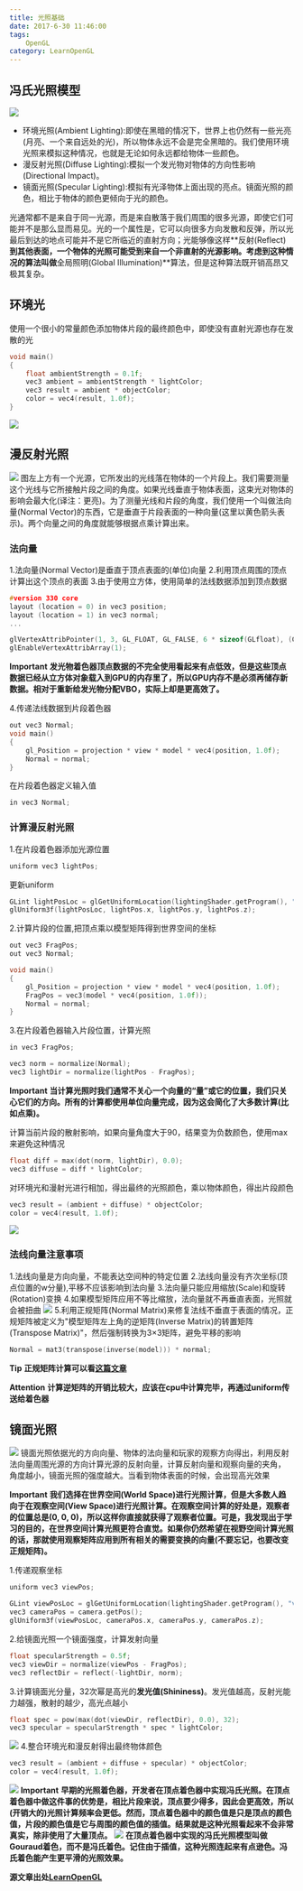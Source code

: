 ```yaml
---
title: 光照基础
date: 2017-6-30 11:46:00
tags: 
    OpenGL
category: LearnOpenGL
---
```


## 冯氏光照模型
![](basic_lighting_phong.png)
* 环境光照(Ambient Lighting):即使在黑暗的情况下，世界上也仍然有一些光亮(月亮、一个来自远处的光)，所以物体永远不会是完全黑暗的。我们使用环境光照来模拟这种情况，也就是无论如何永远都给物体一些颜色。
* 漫反射光照(Diffuse Lighting):模拟一个发光物对物体的方向性影响(Directional Impact)。
* 镜面光照(Specular Lighting):模拟有光泽物体上面出现的亮点。镜面光照的颜色，相比于物体的颜色更倾向于光的颜色。

光通常都不是来自于同一光源，而是来自散落于我们周围的很多光源，即使它们可能并不是那么显而易见。光的一个属性是，它可以向很多方向发散和反弹，所以光最后到达的地点可能并不是它所临近的直射方向；光能够像这样**反射(Reflect)**到其他表面，一个物体的光照可能受到来自一个非直射的光源影响。考虑到这种情况的算法叫做**全局照明(Global Illumination)**算法，但是这种算法既开销高昂又极其复杂。
## 环境光
使用一个很小的常量颜色添加物体片段的最终颜色中，即使没有直射光源也存在发散的光
```c++
void main()
{
    float ambientStrength = 0.1f;
    vec3 ambient = ambientStrength * lightColor;
    vec3 result = ambient * objectColor;
    color = vec4(result, 1.0f);
}
```
![](ambient.png)
## 漫反射光照
![](diffuse_light.png)
图左上方有一个光源，它所发出的光线落在物体的一个片段上。我们需要测量这个光线与它所接触片段之间的角度。如果光线垂直于物体表面，这束光对物体的影响会最大化(译注：更亮)。为了测量光线和片段的角度，我们使用一个叫做法向量(Normal Vector)的东西，它是垂直于片段表面的一种向量(这里以黄色箭头表示)。两个向量之间的角度就能够根据点乘计算出来。

### 法向量
1.法向量(Normal Vector)是垂直于顶点表面的(单位)向量
2.利用顶点周围的顶点计算出这个顶点的表面
3.由于使用立方体，使用简单的法线数据添加到顶点数据
```c++
#version 330 core
layout (location = 0) in vec3 position;
layout (location = 1) in vec3 normal;
...
```
```c++
glVertexAttribPointer(1, 3, GL_FLOAT, GL_FALSE, 6 * sizeof(GLfloat), (GLvoid * )(3 * sizeof(float)));
glEnableVertexAttribArray(1);
```
**Important**
**发光物着色器顶点数据的不完全使用看起来有点低效，但是这些顶点数据已经从立方体对象载入到GPU的内存里了，所以GPU内存不是必须再储存新数据。相对于重新给发光物分配VBO，实际上却是更高效了。**

4.传递法线数据到片段着色器
```c++
out vec3 Normal;
void main()
{
    gl_Position = projection * view * model * vec4(position, 1.0f);
    Normal = normal;
}
```
在片段着色器定义输入值
```c++
in vec3 Normal;
```
### 计算漫反射光照
1.在片段着色器添加光源位置
```c++
uniform vec3 lightPos;
```
更新uniform
```c++
GLint lightPosLoc = glGetUniformLocation(lightingShader.getProgram(), "lightPos");
glUniform3f(lightPosLoc, lightPos.x, lightPos.y, lightPos.z);
```
2.计算片段的位置,把顶点乘以模型矩阵得到世界空间的坐标
```c++
out vec3 FragPos;
out vec3 Normal;

void main()
{
    gl_Position = projection * view * model * vec4(position, 1.0f);
    FragPos = vec3(model * vec4(position, 1.0f));
    Normal = normal;
}
```
3.在片段着色器输入片段位置，计算光照
```c++
in vec3 FragPos;
```
```c++
vec3 norm = normalize(Normal);
vec3 lightDir = normalize(lightPos - FragPos);
```
**Important**
**当计算光照时我们通常不关心一个向量的“量”或它的位置，我们只关心它们的方向。所有的计算都使用单位向量完成，因为这会简化了大多数计算(比如点乘)。**

计算当前片段的散射影响，如果向量角度大于90，结果变为负数颜色，使用max来避免这种情况
```c++
float diff = max(dot(norm, lightDir), 0.0);
vec3 diffuse = diff * lightColor;
```
对环境光和漫射光进行相加，得出最终的光照颜色，乘以物体颜色，得出片段颜色
```c++
vec3 result = (ambient + diffuse) * objectColor;
color = vec4(result, 1.0f);
```
![](diffuse.png)

### 法线向量注意事项
1.法线向量是方向向量，不能表达空间种的特定位置
2.法线向量没有齐次坐标(顶点位置的w分量),平移不应该影响到法向量
3.法向量只能应用缩放(Scale)和旋转(Rotation)变换
4.如果模型矩阵应用不等比缩放，法向量就不再垂直表面，光照就会被扭曲
![](basic_lighting_normal_transformation.png)
5.利用正规矩阵(Normal Matrix)来修复法线不垂直于表面的情况，正规矩阵被定义为"模型矩阵左上角的逆矩阵(Inverse Matrix)的转置矩阵(Transpose Matrix)"，然后强制转换为3×3矩阵，避免平移的影响
```c++
Normal = mat3(transpose(inverse(model))) * normal;
```
**Tip**
**正规矩阵计算可以看[这篇文章](http://www.lighthouse3d.com/tutorials/glsl-12-tutorial/the-normal-matrix/)**

**Attention**
**计算逆矩阵的开销比较大，应该在cpu中计算完毕，再通过uniform传送给着色器**

## 镜面光照
![](basic_lighting_specular_theory.png)
镜面光照依据光的方向向量、物体的法向量和玩家的观察方向得出，利用反射法向量周围光源的方向计算光源的反射向量，计算反射向量和观察向量的夹角，
角度越小，镜面光照的强度越大。当看到物体表面的时候，会出现高光效果

**Important**
**我们选择在世界空间(World Space)进行光照计算，但是大多数人趋向于在观察空间(View Space)进行光照计算。在观察空间计算的好处是，观察者的位置总是(0, 0, 0)，所以这样你直接就获得了观察者位置。可是，我发现出于学习的目的，在世界空间计算光照更符合直觉。如果你仍然希望在视野空间计算光照的话，那就使用观察矩阵应用到所有相关的需要变换的向量(不要忘记，也要改变正规矩阵)。**

1.传递观察坐标
```c++
uniform vec3 viewPos;

GLint viewPosLoc = glGetUniformLocation(lightingShader.getProgram(), "viewPos");
vec3 cameraPos = camera.getPos();
glUniform3f(viewPosLoc, cameraPos.x, cameraPos.y, cameraPos.z);
```
2.给镜面光照一个镜面强度，计算发射向量
```c++
float specularStrength = 0.5f;
vec3 viewDir = normalize(viewPos - FragPos);
vec3 reflectDir = reflect(-lightDir, norm);
```
3.计算镜面光分量，32次幂是高光的**发光值(Shininess)**。发光值越高，反射光能力越强，散射的越少，高光点越小
```c++
float spec = pow(max(dot(viewDir, reflectDir), 0.0), 32);
vec3 specular = specularStrength * spec * lightColor;
```
![](basic_lighting_specular_shininess.png)
4.整合环境光和漫反射得出最终物体颜色
```c++
vec3 result = (ambient + diffuse + specular) * objectColor;
color = vec4(result, 1.0f);
```
![](specular.png)
**Important**
**早期的光照着色器，开发者在顶点着色器中实现冯氏光照。在顶点着色器中做这件事的优势是，相比片段来说，顶点要少得多，因此会更高效，所以(开销大的)光照计算频率会更低。然而，顶点着色器中的颜色值是只是顶点的颜色值，片段的颜色值是它与周围的颜色值的插值。结果就是这种光照看起来不会非常真实，除非使用了大量顶点。**
![](basic_lighting_gouruad.png)
**在顶点着色器中实现的冯氏光照模型叫做Gouraud着色，而不是冯氏着色。记住由于插值，这种光照连起来有点逊色。冯氏着色能产生更平滑的光照效果。**

**源文章出处[LearnOpenGL](http://learnopengl-cn.readthedocs.io/zh/latest/02%20Lighting/02%20Basic%20Lighting/)**